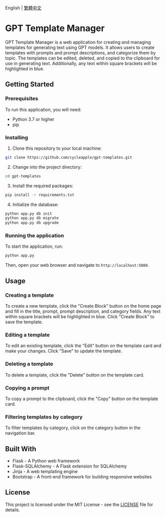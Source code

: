 English | [繁體中文](https://github.com/cycleapple/GPT_Template_Manager/blob/main/README_zh.md)
# GPT Template Manager

GPT Template Manager is a web application for creating and managing templates for generating text using GPT models. It allows users to create templates with prompts and prompt descriptions, and categorize them by topic. The templates can be edited, deleted, and copied to the clipboard for use in generating text. Additionally, any text within square brackets will be highlighted in blue.

## Getting Started

### Prerequisites

To run this application, you will need:

* Python 3.7 or higher
* pip

### Installing

1. Clone this repository to your local machine:

```bash
git clone https://github.com/cycleapple/gpt-templates.git
```

2. Change into the project directory:

```bash
cd gpt-templates
```

3. Install the required packages:

```bash
pip install -r requirements.txt
```

4. Initialize the database:

```bash
python app.py db init
python app.py db migrate
python app.py db upgrade
```

### Running the application

To start the application, run:

```bash
python app.py
```

Then, open your web browser and navigate to `http://localhost:5000`.

## Usage

### Creating a template

To create a new template, click the "Create Block" button on the home page and fill in the title, prompt, prompt description, and category fields. Any text within square brackets will be highlighted in blue. Click "Create Block" to save the template.

### Editing a template

To edit an existing template, click the "Edit" button on the template card and make your changes. Click "Save" to update the template.

### Deleting a template

To delete a template, click the "Delete" button on the template card.

### Copying a prompt

To copy a prompt to the clipboard, click the "Copy" button on the template card.

### Filtering templates by category

To filter templates by category, click on the category button in the navigation bar.

## Built With

* Flask - A Python web framework
* Flask-SQLAlchemy - A Flask extension for SQLAlchemy
* Jinja - A web templating engine
* Bootstrap - A front-end framework for building responsive websites

## License

This project is licensed under the MIT License - see the [LICENSE](LICENSE) file for details.